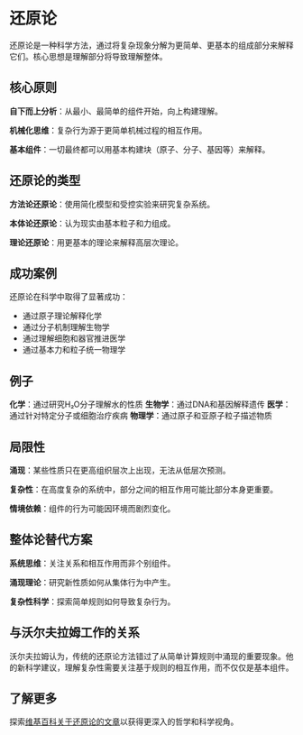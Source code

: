 # 还原论

还原论是一种科学方法，通过将复杂现象分解为更简单、更基本的组成部分来解释它们。核心思想是理解部分将导致理解整体。

## 核心原则

**自下而上分析**：从最小、最简单的组件开始，向上构建理解。

**机械化思维**：复杂行为源于更简单机械过程的相互作用。

**基本组件**：一切最终都可以用基本构建块（原子、分子、基因等）来解释。

## 还原论的类型

**方法论还原论**：使用简化模型和受控实验来研究复杂系统。

**本体论还原论**：认为现实由基本粒子和力组成。

**理论还原论**：用更基本的理论来解释高层次理论。

## 成功案例

还原论在科学中取得了显著成功：
- 通过原子理论解释化学
- 通过分子机制理解生物学
- 通过理解细胞和器官推进医学
- 通过基本力和粒子统一物理学

## 例子

**化学**：通过研究H₂O分子理解水的性质
**生物学**：通过DNA和基因解释遗传
**医学**：通过针对特定分子或细胞治疗疾病
**物理学**：通过原子和亚原子粒子描述物质

## 局限性

**涌现**：某些性质只在更高组织层次上出现，无法从低层次预测。

**复杂性**：在高度复杂的系统中，部分之间的相互作用可能比部分本身更重要。

**情境依赖**：组件的行为可能因环境而剧烈变化。

## 整体论替代方案

**系统思维**：关注关系和相互作用而非个别组件。

**涌现理论**：研究新性质如何从集体行为中产生。

**复杂性科学**：探索简单规则如何导致复杂行为。

## 与沃尔夫拉姆工作的关系

沃尔夫拉姆认为，传统的还原论方法错过了从简单计算规则中涌现的重要现象。他的新科学建议，理解复杂性需要关注基于规则的相互作用，而不仅仅是基本组件。

## 了解更多

探索[维基百科关于还原论的文章](https://zh.wikipedia.org/wiki/还原论)以获得更深入的哲学和科学视角。